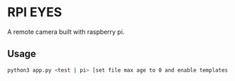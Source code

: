 RPI EYES
===

A remote camera built with raspberry pi.

## Usage

```bash
python3 app.py <test | pi> [set file max age to 0 and enable templates auto reload]
```
